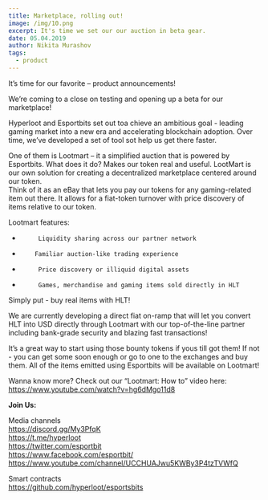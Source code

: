 ```yaml
---
title: Marketplace, rolling out!
image: /img/10.png
excerpt: It's time we set our our auction in beta gear.
date: 05.04.2019
author: Nikita Murashov
tags:
  - product
---
```


It’s time for our favorite – product announcements!

We’re coming to a close on testing and opening up a beta for our marketplace!

Hyperloot and Esportbits set out toa chieve an ambitious goal - leading gaming market into a new era and accelerating blockchain adoption. 
Over time, we’ve developed a set of tool sot help us get there faster. 

One of them is Lootmart –  it a simplified auction that is powered by Esportbits. What does it do? Makes our token real and useful. 
LootMart is our own solution for creating a decentralized marketplace centered around our token.  
Think of it as an eBay that lets you pay our tokens for any gaming-related item out there. 
It allows for a fiat-token turnover with price discovery of items relative to our token. 

Lootmart features:
*          Liquidity sharing across our partner network
*         Familiar auction-like trading experience
*          Price discovery or illiquid digital assets
*          Games, merchandise and gaming items sold directly in HLT

Simply put - buy real items with HLT!

We are currently developing a direct fiat on-ramp that will let you convert HLT into USD directly through Lootmart with our top-of-the-line partner including bank-grade security and blazing fast transactions!

It’s a great way to start using those bounty tokens if yous till got them! If not - you can get some soon enough or go to one to the exchanges and buy them. 
All of the items emitted using Esportbits will be available on Lootmart!

Wanna know more? Check out our “Lootmart: How to” video here: https://www.youtube.com/watch?v=hg6dMgo11d8

**Join Us:**

Media channels</br>
https://discord.gg/My3PfqK</br>
https://t.me/hyperloot</br>
https://twitter.com/esportbit</br>
https://www.facebook.com/esportbit/</br>
https://www.youtube.com/channel/UCCHUAJwu5KWBy3P4tzTVWfQ</br>

Smart contracts</br>
https://github.com/hyperloot/esportsbits
